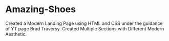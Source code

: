 # Amazing-Shoes
Created a Modern Landing Page using HTML and CSS under the guidance of YT page Brad Traversy.
Created Multiple Sections with Different Modern Aesthetic.
